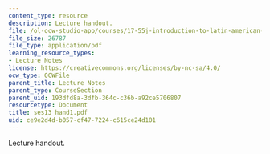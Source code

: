 ```yaml
---
content_type: resource
description: Lecture handout.
file: /ol-ocw-studio-app/courses/17-55j-introduction-to-latin-american-studies-fall-2006/ce9e2d4db057cf477224c615ce24d101_ses13_hand1.pdf
file_size: 26787
file_type: application/pdf
learning_resource_types:
- Lecture Notes
license: https://creativecommons.org/licenses/by-nc-sa/4.0/
ocw_type: OCWFile
parent_title: Lecture Notes
parent_type: CourseSection
parent_uid: 193dfd8a-3dfb-364c-c36b-a92ce5706807
resourcetype: Document
title: ses13_hand1.pdf
uid: ce9e2d4d-b057-cf47-7224-c615ce24d101
---
```

Lecture handout.